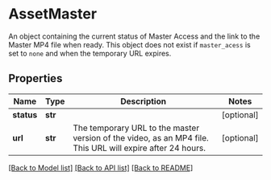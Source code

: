 # AssetMaster

An object containing the current status of Master Access and the link to the Master MP4 file when ready. This object does not exist if `master_acess` is set to `none` and when the temporary URL expires.
## Properties
Name | Type | Description | Notes
------------ | ------------- | ------------- | -------------
**status** | **str** |  | [optional] 
**url** | **str** | The temporary URL to the master version of the video, as an MP4 file. This URL will expire after 24 hours. | [optional] 

[[Back to Model list]](../README.md#documentation-for-models) [[Back to API list]](../README.md#documentation-for-api-endpoints) [[Back to README]](../README.md)


